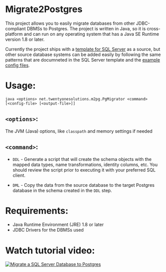 # Migrate2Postgres

This project allows you to easily migrate databases from other JDBC-compliant DBMSs to Postgres.  The project is written in Java, so it is cross-platform and can run on any operating system that has a Java SE Runtime version 1.8 or later.

Currently the project ships with a [template for SQL Server](src/main/resources/templates/ms-sql-server.conf) as a source, but other source database systems can be added easily by following the same patterns that are documneted in the SQL Server template and the [example config files](examples/conf).


# Usage: 

    java <options> net.twentyonesolutions.m2pg.PgMigrator <command> [<config-file> [<output-file>]]

  `<options>`:
--
The JVM (Java) options, like `classpath` and memory settings if needed

  `<command>`:
--
 - `DDL` - Generate a script that will create the schema objects with the mapped data types, name transformations, identity columns, etc.  You should review the script prior to executing it with your preferred SQL client.
 
 - `DML` - Copy the data from the source database to the target Postgres database in the schema created in the `DDL` step.


# Requirements:

 - Java Runtime Environment (JRE) 1.8 or later
 - JDBC Drivers for the DBMSs used
 
# Watch tutorial video:

[![Migrate a SQL Server Database to Postgres](http://img.youtube.com/vi/5eF9_UB73TI/0.jpg)](http://www.youtube.com/watch?v=5eF9_UB73TI "How to Easily Migrate a SQL Server Database to Postgres")
